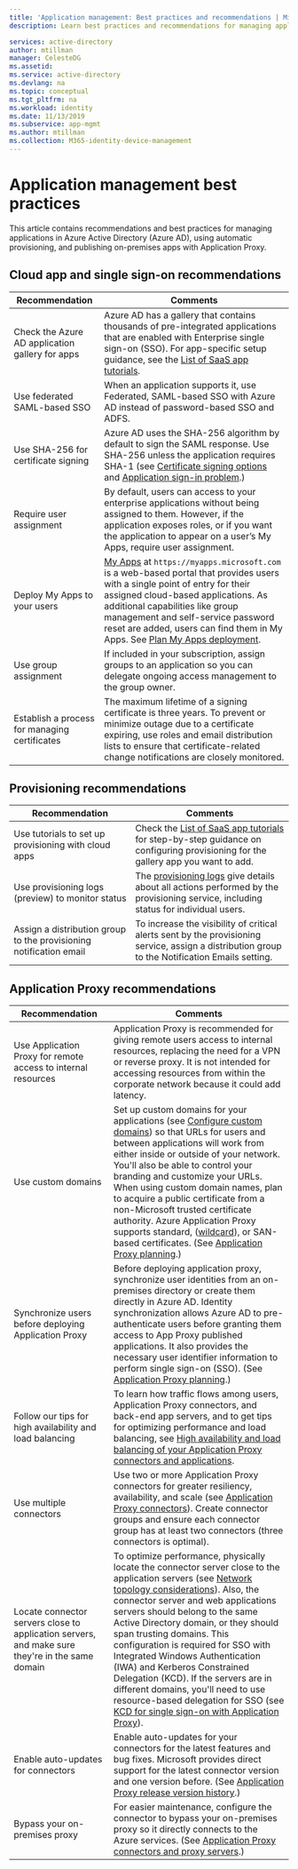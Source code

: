 ```yaml
---
title: 'Application management: Best practices and recommendations | Microsoft Docs'
description: Learn best practices and recommendations for managing applications in Azure Active Directory. Learn about using automatic provisioning and publishing on-premises apps with Application Proxy.

services: active-directory
author: mtillman
manager: CelesteDG
ms.assetid: 
ms.service: active-directory
ms.devlang: na
ms.topic: conceptual
ms.tgt_pltfrm: na
ms.workload: identity
ms.date: 11/13/2019
ms.subservice: app-mgmt
ms.author: mtillman
ms.collection: M365-identity-device-management
---
```


# Application management best practices

This article contains recommendations and best practices for managing applications in Azure Active Directory (Azure AD), using automatic provisioning, and publishing on-premises apps with Application Proxy.

## Cloud app and single sign-on recommendations
| Recommendation | Comments |
| --- | --- |
| Check the Azure AD application gallery for apps  | Azure AD has a gallery that contains thousands of pre-integrated applications that are enabled with Enterprise single sign-on (SSO). For app-specific setup guidance, see the [List of SaaS app tutorials](../saas-apps/tutorial-list.md).  | 
| Use federated SAML-based SSO  | When an application supports it, use Federated, SAML-based SSO with Azure AD instead of password-based SSO and ADFS.  | 
| Use SHA-256 for certificate signing  | Azure AD uses the SHA-256 algorithm by default to sign the SAML response. Use SHA-256 unless the application requires SHA-1 (see [Certificate signing options](certificate-signing-options.md) and [Application sign-in problem](application-sign-in-problem-application-error.md).)  | 
| Require user assignment  | By default, users can access to your enterprise applications without being assigned to them. However, if the application exposes roles, or if you want the application to appear on a user’s My Apps, require user assignment.  | 
| Deploy My Apps to your users | [My Apps](end-user-experiences.md) at `https://myapps.microsoft.com` is a web-based portal that provides users with a single point of entry for their assigned cloud-based applications. As additional capabilities like group management and self-service password reset are added, users can find them in My Apps. See [Plan My Apps deployment](my-apps-deployment-plan.md).
| Use group assignment  | If included in your subscription, assign groups to an application so you can delegate ongoing access management to the group owner.  | 
| Establish a process for managing certificates | The maximum lifetime of a signing certificate is three years. To prevent or minimize outage due to a certificate expiring, use roles and email distribution lists to ensure that certificate-related change notifications are closely monitored. |

## Provisioning recommendations
| Recommendation | Comments |
| --- | --- |
| Use tutorials to set up provisioning with cloud apps | Check the [List of SaaS app tutorials](../saas-apps/tutorial-list.md) for step-by-step guidance on configuring provisioning for the gallery app you want to add. |
| Use provisioning logs (preview) to monitor status | The [provisioning logs](../reports-monitoring/concept-provisioning-logs.md?context=azure/active-directory/manage-apps/context/manage-apps-context) give details about all actions performed by the provisioning service, including status for individual users. |
| Assign a distribution group to the provisioning notification email | To increase the visibility of critical alerts sent by the provisioning service, assign a distribution group to the Notification Emails setting. |


## Application Proxy recommendations
| Recommendation | Comments |
| --- | --- |
| Use Application Proxy for remote access to internal resources | Application Proxy is recommended for giving remote users access to internal resources, replacing the need for a VPN or reverse proxy. It is not intended for accessing resources from within the corporate network because it could add latency.
| Use custom domains | Set up custom domains for your applications (see [Configure custom domains](../app-proxy/application-proxy-configure-custom-domain.md)) so that URLs for users and between applications will work from either inside or outside of your network. You'll also be able to control your branding and customize your URLs.  When using custom domain names, plan to acquire a public certificate from a non-Microsoft trusted certificate authority. Azure Application Proxy supports standard, ([wildcard](../app-proxy/application-proxy-wildcard.md)), or SAN-based certificates. (See [Application Proxy planning](../app-proxy/application-proxy-deployment-plan.md).) |
| Synchronize users before deploying Application Proxy | Before deploying application proxy, synchronize user identities from an on-premises directory or create them directly in Azure AD. Identity synchronization allows Azure AD to pre-authenticate users before granting them access to App Proxy published applications. It also provides the necessary user identifier information to perform single sign-on (SSO). (See [Application Proxy planning](../app-proxy/application-proxy-deployment-plan.md).) |
| Follow our tips for high availability and load balancing | To learn how traffic flows among users, Application Proxy connectors, and back-end app servers, and to get tips for optimizing performance and load balancing, see [High availability and load balancing of your Application Proxy connectors and applications](../app-proxy/application-proxy-high-availability-load-balancing.md). |
| Use multiple connectors | Use two or more Application Proxy connectors for greater resiliency, availability, and scale (see [Application Proxy connectors](../app-proxy/application-proxy-connectors.md)). Create connector groups and ensure each connector group has at least two connectors (three connectors is optimal). |
| Locate connector servers close to application servers, and make sure they're in the same domain | To optimize performance, physically locate the connector server close to the application servers (see [Network topology considerations](../app-proxy/application-proxy-network-topology.md)). Also, the connector server and web applications servers should belong to the same Active Directory domain, or they should span trusting domains. This configuration is required for SSO with Integrated Windows Authentication (IWA) and Kerberos Constrained Delegation (KCD). If the servers are in different domains, you'll need to use resource-based delegation for SSO (see [KCD for single sign-on with Application Proxy](../app-proxy/application-proxy-configure-single-sign-on-with-kcd.md)). |
| Enable auto-updates for connectors | Enable auto-updates for your connectors for the latest features and bug fixes. Microsoft provides direct support for the latest connector version and one version before. (See [Application Proxy release version history](../app-proxy/application-proxy-release-version-history.md).) |
| Bypass your on-premises proxy | For easier maintenance, configure the connector to bypass your on-premises proxy so it directly connects to the Azure services. (See [Application Proxy connectors and proxy servers](../app-proxy/application-proxy-configure-connectors-with-proxy-servers.md).) |